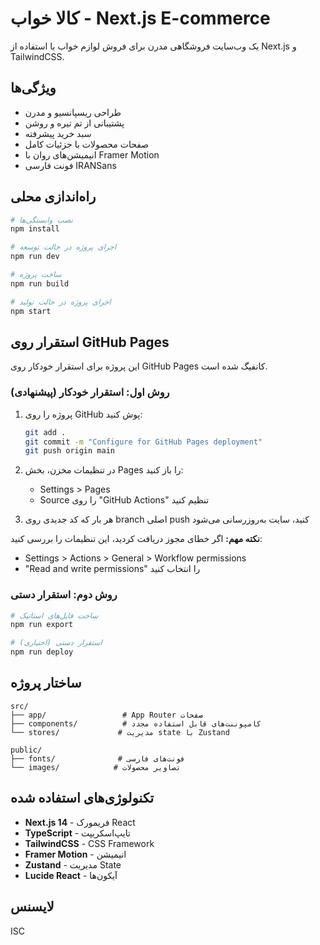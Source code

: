 # کالا خواب - Next.js E-commerce

یک وب‌سایت فروشگاهی مدرن برای فروش لوازم خواب با استفاده از Next.js و TailwindCSS.

## ویژگی‌ها

- طراحی ریسپانسیو و مدرن
- پشتیبانی از تم تیره و روشن
- سبد خرید پیشرفته
- صفحات محصولات با جزئیات کامل
- انیمیشن‌های روان با Framer Motion
- فونت فارسی IRANSans

## راه‌اندازی محلی

```bash
# نصب وابستگی‌ها
npm install

# اجرای پروژه در حالت توسعه
npm run dev

# ساخت پروژه
npm run build

# اجرای پروژه در حالت تولید
npm start
```

## استقرار روی GitHub Pages

این پروژه برای استقرار خودکار روی GitHub Pages کانفیگ شده است.

### روش اول: استقرار خودکار (پیشنهادی)

1. پروژه را روی GitHub پوش کنید:
   ```bash
   git add .
   git commit -m "Configure for GitHub Pages deployment"
   git push origin main
   ```

2. در تنظیمات مخزن، بخش Pages را باز کنید:
   - Settings > Pages
   - Source را روی "GitHub Actions" تنظیم کنید
   
3. هر بار که کد جدیدی روی branch اصلی push کنید، سایت به‌روزرسانی می‌شود

**نکته مهم:** اگر خطای مجوز دریافت کردید، این تنظیمات را بررسی کنید:
- Settings > Actions > General > Workflow permissions
- "Read and write permissions" را انتخاب کنید

### روش دوم: استقرار دستی

```bash
# ساخت فایل‌های استاتیک
npm run export

# استقرار دستی (اختیاری)
npm run deploy
```

## ساختار پروژه

```
src/
├── app/                 # App Router صفحات
├── components/          # کامپوننت‌های قابل استفاده مجدد
└── stores/             # مدیریت state با Zustand

public/
├── fonts/              # فونت‌های فارسی
└── images/            # تصاویر محصولات
```

## تکنولوژی‌های استفاده شده

- **Next.js 14** - فریمورک React
- **TypeScript** - تایپ‌اسکریپت
- **TailwindCSS** - CSS Framework
- **Framer Motion** - انیمیشن
- **Zustand** - مدیریت State
- **Lucide React** - آیکون‌ها

## لایسنس

ISC

